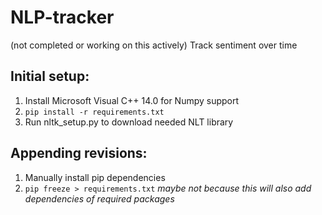 # NLP-tracker
(not completed or working on this actively)
Track sentiment over time

## Initial setup:
1. Install Microsoft Visual C++ 14.0 for Numpy support
2. ```pip install -r requirements.txt```
3. Run nltk_setup.py to download needed NLT library

## Appending revisions:
1. Manually install pip dependencies
2. ```pip freeze > requirements.txt``` *maybe not because this will also add dependencies of required packages*
